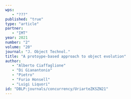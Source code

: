 ```yaml
---
wps: 
   - "???"
published: "true"
type: "article"
partner: 
   - "IMT"
year: 2021
number: "2"
volume: "20"
journal: "J. Object Technol."
title: "A protoype-based approach to object evolution"
author: 
   - "Alberto Ciaffaglione"
   - "Di Gianantonio"
   - "Pietro"
   - "Furio Honsell"
   - "Luigi Liquori"
id: "DBLP:journals/concurrency/UriarteZKSZN21"
---
```


